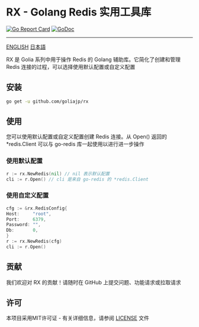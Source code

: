 # RX - Golang Redis 实用工具库

[![Go Report Card](https://goreportcard.com/badge/github.com/goliajp/rx)](https://goreportcard.com/report/github.com/goliajp/rx)
[![GoDoc](https://pkg.go.dev/badge/github.com/goliajp/rx)](https://pkg.go.dev/github.com/goliajp/rx)

---
[ENGLISH](README.md)
[日本語](README_JP.md)

RX 是 Golia 系列中用于操作 Redis 的 Golang 辅助库。它简化了创建和管理 Redis 连接的过程，可以选择使用默认配置或自定义配置

## 安装

```sh
go get -u github.com/goliajp/rx
```

## 使用
您可以使用默认配置或自定义配置创建 Redis 连接。从 Open() 返回的 *redis.Client 可以与 go-redis 库一起使用以进行进一步操作

### 使用默认配置
```go
r := rx.NewRedis(nil) // nil 表示默认配置
cli := r.Open() // cli 是来自 go-redis 的 *redis.Client
```

### 使用自定义配置
```go
cfg := &rx.RedisConfig{
Host:     "root",
Port:     6379,
Password: "",
Db:       0,
}
r := rx.NewRedis(cfg)
cli := r.Open()
```

## 贡献
我们欢迎对 RX 的贡献！请随时在 GitHub 上提交问题、功能请求或拉取请求

## 许可
本项目采用MIT许可证 - 有关详细信息，请参阅 [LICENSE](LICENSE) 文件